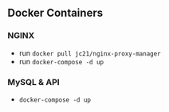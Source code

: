 
## Docker Containers

### NGINX
 - run `docker pull jc21/nginx-proxy-manager`
 - run `docker-compose -d up`


### MySQL & API
 - `docker-compose -d up`
